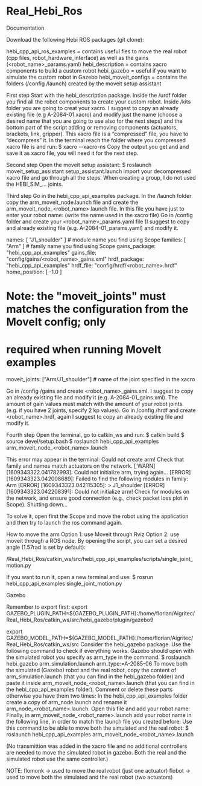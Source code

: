 # Real_Hebi_Ros

Documentation

Download the following Hebi ROS packages (git clone):

hebi_cpp_api_ros_examples = contains useful fies to move the real robot (cpp files, robot_hardware_interface) as well as the gains (<robot_name>_params.yaml)
hebi_description = contains xacro components to build a custom robot
hebi_gazebo = useful if you want to simulate the custom robot in Gazebo
hebi_moveit_configs = contains the folders (/config /launch) created by the moveit setup assistant

First step
Start with the hebi_description package. Inside the /urdf folder you find all the robot components to create your custom robot. Inside /kits folder you are going to creat your xacro. I suggest to copy an already existing file (e.g A-2084-01.xacro) and modify just the name (choose a desired name that you are going to use also for the next steps) and the bottom part of the script adding or removing components (actuators, brackets, link, gripper). This xacro file is a “compressed” file, you have to “decompress” it. In the terminal reach the folder where you compressed xacro file is and run:
$ xacro --xacro-ns <filename>
Copy the output you get and and save it as xacro file, you will need it for the next step.

Second step
Open the moveit setup assistant:
$ roslaunch moveit_setup_assistant setup_assistant.launch
import your decompressed xacro file and go through all the steps. When creating a group, I do not used the HEBI_SIM_… joints.

Third step
Go in the hebi_cpp_api_examples package. In the /launch folder copy the arm_moveit_node.launch file and create the arm_moveit_node_<robot_name>.launch file.  In this file you have just to enter your robot name: (write the name used in the xacro file)
<arg name="arm_type" default="robot_name" />
Go  in /config folder and create your <robot_name>_params.yaml file (I suggest to copy and already existing file (e.g. A-2084-01_params.yaml) and modify it.

names: [ "J1_shoulder" ] # module name you find using Scope
families: [ "Arm" ] # family name you find using Scope
gains_package: "hebi_cpp_api_examples"
gains_file: "config/gains/<robot_name>_gains.xml"
hrdf_package: "hebi_cpp_api_examples"
hrdf_file: "config/hrdf/<robot_name>.hrdf"
home_position: [ -1.0 ]

# Note: the "moveit_joints" must matches the configuration from the MoveIt config; only
# required when running MoveIt examples
moveit_joints: ["Arm/J1_shoulder"] # name of the joint specified in the xacro

Go in /config /gains and create <robot_name>_gains.xml. I suggest to copy an already existing file and modify it (e.g. A-2084-01_gains.xml). The amount of gain values must match with the amount of your robot joints. (e.g. if you have 2 joints, specify 2 kp values).
Go in /config /hrdf and create <robot_name>.hrdf, again I suggest to copy an already existing file and modify it.

Fourth step
Open the terminal, go to catkin_ws and run:
$ catkin build
$ source devel/setup.bash
$ roslaunch hebi_cpp_api_examples arm_moveit_node_<robot_name>.launch

This error may appear in the terminal:
Could not create arm! Check that family and names match actuators on the network.
[ WARN] [1609343322.041782993]: Could not initialize arm, trying again…
[ERROR] [1609343323.042008689]: Failed to find the following modules in family: Arm
[ERROR] [1609343323.042115305]: > J1_shoulder
[ERROR] [1609343323.042208391]: Could not initialize arm! Check for modules on the network, and ensure good connection (e.g., check packet loss plot in Scope). Shutting down…

To solve it, open first the Scope and move the robot using the application and then try to launch the ros command again.

How to move the arm
Option 1: use Moveit through Rviz
Option 2: use moveit through a ROS node. By opening the script, you can set a desired angle (1.57rad is set by default):

/Real_Hebi_Ros/catkin_ws/src/hebi_cpp_api_examples/scripts/single_joint_motion.py

If you want to run it, open a new terminal and use:
$ rosrun hebi_cpp_api_examples single_joint_motion.py


Gazebo

Remember to export first:
export GAZEBO_PLUGIN_PATH=${GAZEBO_PLUGIN_PATH}:/home/florian/Aigritec/Real_Hebi_Ros/catkin_ws/src/hebi_gazebo/plugin/gazebo9

export GAZEBO_MODEL_PATH=${GAZEBO_MODEL_PATH}:/home/florian/Aigritec/Real_Hebi_Ros/catkin_ws/src
Consider the hebi_gazebo package. Use the following command to check if everything works. Gazebo should open with the simulated robot you specify as arm_type in the command.
$ roslaunch hebi_gazebo arm_simulation.launch arm_type:=A-2085-06
To move both the simulated (Gazebo) robot and the real robot, copy the content of arm_simulation.launch (that you can find in the hebi_gazebo folder) and paste it inside arm_moveit_node_<robot_name>.launch (that you can find in the hebi_cpp_api_examples folder).
Comment or delete these parts otherwise you have them two times:
<arg name="arm_type" default="robot_name"/>
  <node name="robot_state_publisher" pkg="robot_state_publisher" type="robot_state_publisher" />
In the  hebi_cpp_api_examples folder create a copy of arm_node.launch and rename it arm_node_<robot_name>.launch. Open this file and add your robot name:
  <arg name="arm_type" default="robot_name" />
Finally, in  arm_moveit_node_<robot_name>.launch add your robot name in the following line, in order to match the launch file you created before:
  <include file="$(find hebi_cpp_api_examples)/launch/arm_node_<robot_name>.launch">
Use this command to be able to move both the simulated and the real robot:
$ roslaunch hebi_cpp_api_examples arm_moveit_node_<robot_name>.launch

(No transmittion was added in the xacro file and no additional controllers are needed to move the simulated robot in gazebo. Both the real and the simulated robot use the same controller.)

NOTE:
flomonk → used to move the real robot (just one actuator)
flobot → used to move both the simulated and the real robot (two actuators)
